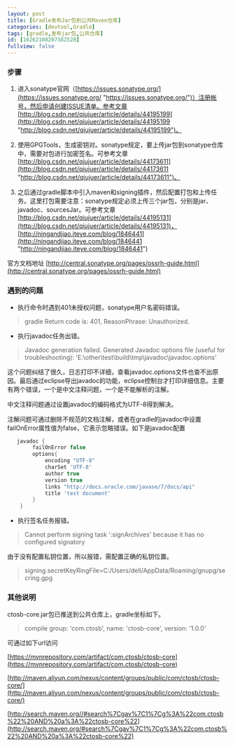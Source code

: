 ```yaml
---
layout: post
title: [Gradle发布Jar包到公共Maven仓库]
categories: [devtool,Gradle]
tags: [gradle,发布jar包,公共仓库]
id: [16262108207382528]
fullview: false
---
```

### 步骤

1. 进入sonatype官网（[https://issues.sonatype.org/](https://issues.sonatype.org/ "https://issues.sonatype.org/")）注册帐号，然后申请创建ISSUE清单。参考文章[http://blog.csdn.net/qiujuer/article/details/44195199](http://blog.csdn.net/qiujuer/article/details/44195199 "http://blog.csdn.net/qiujuer/article/details/44195199")。

2. 使用GPGTools，生成密钥对。sonatype规定，要上传jar包到sonatype仓库中，需要对包进行加密签名。可参考文章[http://blog.csdn.net/qiujuer/article/details/44173611](http://blog.csdn.net/qiujuer/article/details/44173611 "http://blog.csdn.net/qiujuer/article/details/44173611")。

3. 之后通过gradle脚本中引入maven和signing插件，然后配置打包和上传任务。这里打包需要注意：sonatype规定必须上传三个jar包，分别是jar、javadoc、sourcesJar。可参考文章[http://blog.csdn.net/qiujuer/article/details/44195131](http://blog.csdn.net/qiujuer/article/details/44195131)，[http://ningandjiao.iteye.com/blog/1846441](http://ningandjiao.iteye.com/blog/1846441 "http://ningandjiao.iteye.com/blog/1846441")

官方文档地址 [http://central.sonatype.org/pages/ossrh-guide.html](http://central.sonatype.org/pages/ossrh-guide.html)

### 遇到的问题

* 执行命令时遇到401未授权问题，sonatype用户名密码错误。
> gradle Return code is: 401, ReasonPhrase: Unauthorized.

* 执行javadoc任务出错。
> Javadoc generation failed. Generated Javadoc options file (useful for troubleshooting): 'E:\other\test\build\tmp\javadoc\javadoc.options'

这个问题纠结了很久，日志打印不详细，查看javadoc.options文件也查不出原因。最后通过eclipse导出javadoc的功能，eclipse控制台才打印详细信息。主要有两个错误，一个是中文注释问题，一个是不能解析的注解。

中文注释问题通过设置javadoc的编码格式为UTF-8得到解决。

注解问题可通过删除不规范的文档注解，或者在gradle的javadoc中设置failOnError属性值为false，它表示忽略错误。如下是javadoc配置
```gradle
   javadoc {
   	    failOnError false
	    options{
	        encoding "UTF-8"
	        charSet 'UTF-8'
	        author true
	        version true
	        links "http://docs.oracle.com/javase/7/docs/api"
	        title 'test document'
	    }
	}
```

* 执行签名任务报错。
> Cannot perform signing task ':signArchives' because it has no configured signatory

由于没有配置私钥位置，所以报错，需配置正确的私钥位置。

> signing.secretKeyRingFile=C:/Users/dell/AppData/Roaming/gnupg/secring.gpg

### 其他说明

ctosb-core.jar包已推送到公共仓库上，gradle坐标如下。
> compile group: 'com.ctosb', name: 'ctosb-core', version: '1.0.0'

可通过如下url访问

[https://mvnrepository.com/artifact/com.ctosb/ctosb-core](https://mvnrepository.com/artifact/com.ctosb/ctosb-core)

[http://maven.aliyun.com/nexus/content/groups/public/com/ctosb/ctosb-core/](http://maven.aliyun.com/nexus/content/groups/public/com/ctosb/ctosb-core/)

[http://search.maven.org//#search%7Cgav%7C1%7Cg%3A%22com.ctosb%22%20AND%20a%3A%22ctosb-core%22](http://search.maven.org/#search%7Cgav%7C1%7Cg%3A%22com.ctosb%22%20AND%20a%3A%22ctosb-core%22)
